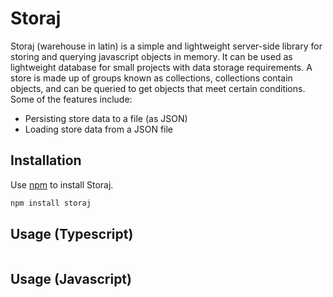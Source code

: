 # Storaj  
Storaj (warehouse in latin) is a simple and lightweight server-side library for storing and querying javascript objects in memory.
It can be used as lightweight database for small projects with data storage requirements. A store is made up of groups known as collections,
collections contain objects, and can be queried to get objects that meet certain conditions. Some of the features include:

- Persisting store data to a file (as JSON)
- Loading store data from a JSON file

## Installation
Use [npm](https://www.npmjs.com/) to install Storaj.

```bash
npm install storaj
```

## Usage (Typescript)
```typescript

```

## Usage (Javascript)
```typescript
```
